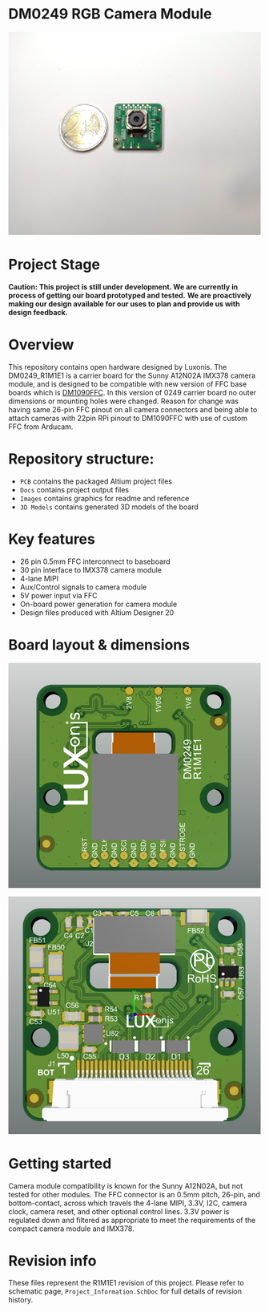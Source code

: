 # DM0249 RGB Camera Module

![](Images/DM0249_R1M1E1.jpg)

# Project Stage
**Caution: This project is still under development. We are currently in process of getting our board prototyped and tested.** 
           **We are proactively making our design available for our uses to plan and provide us with design feedback.** 

# Overview
This repository contains open hardware designed by Luxonis. The DM0249_R1M1E1 is a carrier board for the Sunny A12N02A IMX378 camera module, and is designed to be compatible with new version of FFC base boards which is [DM1090FFC](https://github.com/luxonis/depthai-hardware/tree/master/DM1090FFC_DepthAI_USB3). 
In this version of 0249 carrier board no outer dimensions or mounting holes were changed. Reason for change was having same 26-pin FFC pinout on all camera connectors and being able to attach cameras with 22pin RPi pinout to DM1090FFC with use of custom FFC from Arducam.

# Repository structure:
* `PCB` contains the packaged Altium project files
* `Docs` contains project output files
* `Images` contains graphics for readme and reference
* `3D Models` contains generated 3D models of the board
# Key features
* 26 pin 0.5mm FFC interconnect to baseboard
* 30 pin interface to IMX378 camera module
* 4-lane MIPI
* Aux/Control signals to camera module
* 5V power input via FFC
* On-board power generation for camera module
* Design files produced with Altium Designer 20

# Board layout & dimensions 

![](Images/DM0249_R1M1E1-BOT.png)

![](Images/DM0249_R1M1E1-TOP.png)

# Getting started  
Camera module compatibility is known for the Sunny A12N02A, but not tested for other modules. The FFC connector is an 0.5mm pitch, 26-pin, and bottom-contact, across which travels the 4-lane MIPI, 3.3V, I2C, camera clock, camera reset, and other optional control lines. 3.3V power is regulated down and filtered as appropriate to meet the requirements of the compact camera module and IMX378.  

# Revision info
These files represent the R1M1E1 revision of this project. Please refer to schematic page, `Project_Information.SchDoc` for full details of revision history.